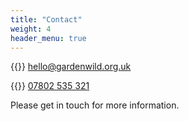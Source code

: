```yaml
---
title: "Contact"
weight: 4
header_menu: true
---
```


{{<icon class="fa fa-envelope">}}&nbsp;[hello@gardenwild.org.uk](mailto:hello@gardenwild.org.uk)

{{<icon class="fa fa-phone">}}&nbsp;[07802 535 321](tel:+447802535321)

Please get in touch for more information.
